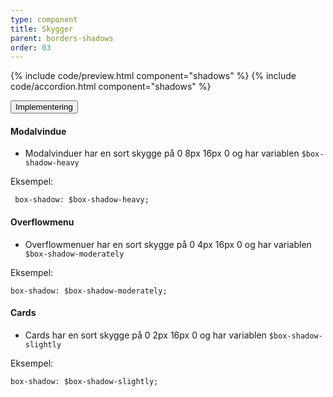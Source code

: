 ```yaml
---
type: component
title: Skygger
parent: borders-shadows
order: 03
---
```


{% include code/preview.html component="shadows" %}
{% include code/accordion.html component="shadows" %}
<div class="accordion-bordered">
    <button class="button-unstyled accordion-button"
        aria-expanded="false" aria-controls="shadows-docs">
        Implementering
    </button>
    <div id="shadows-docs" class="accordion-content">
        <h4>Modalvindue</h4>
        <ul>
            <li><p>Modalvinduer har en sort skygge på 0 8px 16px 0 og har variablen <code>$box-shadow-heavy</code></p></li>
        </ul>
        <p class="h5 mb-3">Eksempel:</p>
        <div class="code-highlight">
            <code> box-shadow: $box-shadow-heavy;</code>
        </div>
        <h4>Overflowmenu</h4>
        <ul>
            <li><p>Overflowmenuer har en sort skygge på 0 4px 16px 0 og har variablen <code>$box-shadow-moderately</code></p></li>
        </ul>
        <p class="h5 mb-3">Eksempel:</p>
        <div class="code-highlight">
            <code>box-shadow: $box-shadow-moderately;</code>
        </div>
        <h4>Cards</h4>
        <ul>
            <li><p>Cards har en sort skygge på 0 2px 16px 0 og har variablen <code>$box-shadow-slightly</code></p></li>
        </ul>
        <p class="h5 mb-3">Eksempel:</p>
        <div class="code-highlight">
            <code>box-shadow: $box-shadow-slightly;</code>
        </div>
    </div>
</div>